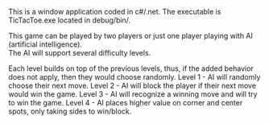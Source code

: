 This is a window application coded in c#/.net.  The executable is TicTacToe.exe located in debug/bin/.

This game can be played by two players or just one player playing with AI (artificial intelligence).  
The AI will support several difficulty levels.

Each level builds on top of the previous levels, thus, if the added behavior does not apply, then they would choose randomly.
Level 1 - AI will randomly choose their next move.
Level 2 - AI will block the player if their next move would win the game.
Level 3 - AI will recognize a winning move and will try to win the game.
Level 4 - AI places higher value on corner and center spots, only taking sides to win/block.
